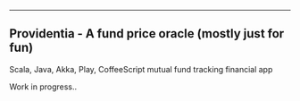 ---------------------------------
Providentia - A fund price oracle (mostly just for fun)
---------------------------------

Scala, Java, Akka, Play, CoffeeScript mutual fund tracking financial app

Work in progress..

